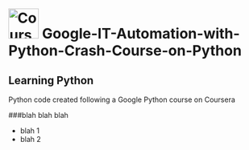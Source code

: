 # <a href='https://www.coursera.org/learn/python-crash-course'><img src='http://seekvectorlogo.com/wp-content/uploads/2019/01/coursera-vector-logo-small.png' height='60' alt='Coursera Logo' /></a> Google-IT-Automation-with-Python-Crash-Course-on-Python
## Learning Python
Python code created following a Google Python course on Coursera

###blah blah blah 
- blah 1 
- blah 2 